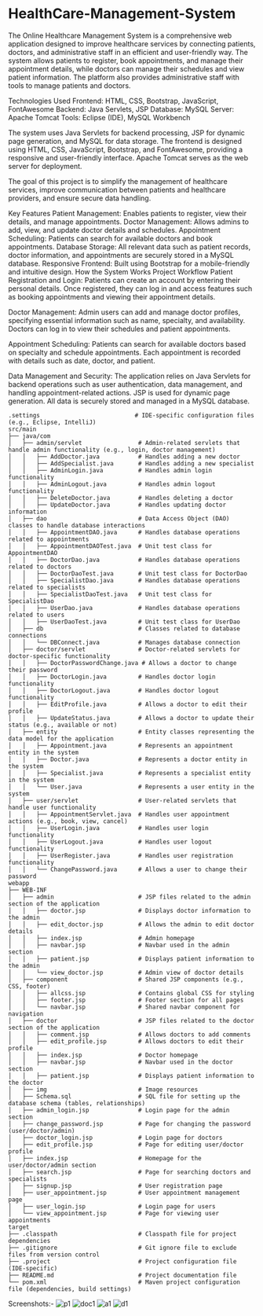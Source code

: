 # HealthCare-Management-System
The Online Healthcare Management System is a comprehensive web application designed to improve healthcare services by connecting patients, doctors, and administrative staff in an efficient and user-friendly way. The system allows patients to register, book appointments, and manage their appointment details, while doctors can manage their schedules and view patient information. The platform also provides administrative staff with tools to manage patients and doctors.


Technologies Used
Frontend: HTML, CSS, Bootstrap, JavaScript, FontAwesome
Backend: Java Servlets, JSP
Database: MySQL
Server: Apache Tomcat
Tools: Eclipse (IDE), MySQL Workbench


The system uses Java Servlets for backend processing, JSP for dynamic page generation, and MySQL for data storage. The frontend is designed using HTML, CSS, JavaScript, Bootstrap, and FontAwesome, providing a responsive and user-friendly interface. Apache Tomcat serves as the web server for deployment.

The goal of this project is to simplify the management of healthcare services, improve communication between patients and healthcare providers, and ensure secure data handling.

Key Features
Patient Management: Enables patients to register, view their details, and manage appointments.
Doctor Management: Allows admins to add, view, and update doctor details and schedules.
Appointment Scheduling: Patients can search for available doctors and book appointments.
Database Storage: All relevant data such as patient records, doctor information, and appointments are securely stored in a MySQL database.
Responsive Frontend: Built using Bootstrap for a mobile-friendly and intuitive design.
How the System Works
Project Workflow
Patient Registration and Login: Patients can create an account by entering their personal details. Once registered, they can log in and access features such as booking appointments and viewing their appointment details.

Doctor Management: Admin users can add and manage doctor profiles, specifying essential information such as name, specialty, and availability. Doctors can log in to view their schedules and patient appointments.

Appointment Scheduling: Patients can search for available doctors based on specialty and schedule appointments. Each appointment is recorded with details such as date, doctor, and patient.

Data Management and Security: The application relies on Java Servlets for backend operations such as user authentication, data management, and handling appointment-related actions. JSP is used for dynamic page generation. All data is securely stored and managed in a MySQL database.
```
.settings                           # IDE-specific configuration files (e.g., Eclipse, IntelliJ)
src/main
├── java/com
│   ├── admin/servlet                # Admin-related servlets that handle admin functionality (e.g., login, doctor management)
│   │   ├── AddDoctor.java           # Handles adding a new doctor
│   │   ├── AddSpecialist.java       # Handles adding a new specialist
│   │   ├── AdminLogin.java          # Handles admin login functionality
│   │   ├── AdminLogout.java         # Handles admin logout functionality
│   │   ├── DeleteDoctor.java        # Handles deleting a doctor
│   │   ├── UpdateDoctor.java        # Handles updating doctor information
│   ├── dao                          # Data Access Object (DAO) classes to handle database interactions
│   │   ├── AppointmentDAO.java      # Handles database operations related to appointments
│   │   ├── AppointmentDAOTest.java  # Unit test class for AppointmentDAO
│   │   ├── DoctorDao.java           # Handles database operations related to doctors
│   │   ├── DoctorDaoTest.java       # Unit test class for DoctorDao
│   │   ├── SpecialistDao.java       # Handles database operations related to specialists
│   │   ├── SpecialistDaoTest.java   # Unit test class for SpecialistDao
│   │   ├── UserDao.java             # Handles database operations related to users
│   │   ├── UserDaoTest.java         # Unit test class for UserDao
│   ├── db                           # Classes related to database connections
│   │   └── DBConnect.java           # Manages database connection
│   ├── doctor/servlet               # Doctor-related servlets for doctor-specific functionality
│   │   ├── DoctorPasswordChange.java # Allows a doctor to change their password
│   │   ├── DoctorLogin.java         # Handles doctor login functionality
│   │   ├── DoctorLogout.java        # Handles doctor logout functionality
│   │   ├── EditProfile.java         # Allows a doctor to edit their profile
│   │   ├── UpdateStatus.java        # Allows a doctor to update their status (e.g., available or not)
│   ├── entity                       # Entity classes representing the data model for the application
│   │   ├── Appointment.java         # Represents an appointment entity in the system
│   │   ├── Doctor.java              # Represents a doctor entity in the system
│   │   ├── Specialist.java          # Represents a specialist entity in the system
│   │   └── User.java                # Represents a user entity in the system
│   ├── user/servlet                 # User-related servlets that handle user functionality
│   │   ├── AppointmentServlet.java  # Handles user appointment actions (e.g., book, view, cancel)
│   │   ├── UserLogin.java           # Handles user login functionality
│   │   ├── UserLogout.java          # Handles user logout functionality
│   │   ├── UserRegister.java        # Handles user registration functionality
│   │   └── ChangePassword.java      # Allows a user to change their password
webapp
├── WEB-INF
│   ├── admin                        # JSP files related to the admin section of the application
│   │   ├── doctor.jsp               # Displays doctor information to the admin
│   │   ├── edit_doctor.jsp          # Allows the admin to edit doctor details
│   │   ├── index.jsp                # Admin homepage
│   │   ├── navbar.jsp               # Navbar used in the admin section
│   │   ├── patient.jsp              # Displays patient information to the admin
│   │   └── view_doctor.jsp          # Admin view of doctor details
│   ├── component                    # Shared JSP components (e.g., CSS, footer)
│   │   ├── allcss.jsp               # Contains global CSS for styling
│   │   ├── footer.jsp               # Footer section for all pages
│   │   └── navbar.jsp               # Shared navbar component for navigation
│   ├── doctor                       # JSP files related to the doctor section of the application
│   │   ├── comment.jsp              # Allows doctors to add comments
│   │   ├── edit_profile.jsp         # Allows doctors to edit their profile
│   │   ├── index.jsp                # Doctor homepage
│   │   ├── navbar.jsp               # Navbar used in the doctor section
│   │   ├── patient.jsp              # Displays patient information to the doctor
│   ├── img                          # Image resources
│   ├── Schema.sql                   # SQL file for setting up the database schema (tables, relationships)
│   ├── admin_login.jsp              # Login page for the admin section
│   ├── change_password.jsp          # Page for changing the password (user/doctor/admin)
│   ├── doctor_login.jsp             # Login page for doctors
│   ├── edit_profile.jsp             # Page for editing user/doctor profile
│   ├── index.jsp                    # Homepage for the user/doctor/admin section
│   ├── search.jsp                   # Page for searching doctors and specialists
│   ├── signup.jsp                   # User registration page
│   ├── user_appointment.jsp         # User appointment management page
│   ├── user_login.jsp               # Login page for users
│   └── view_appointment.jsp         # Page for viewing user appointments
target
├── .classpath                       # Classpath file for project dependencies
├── .gitignore                       # Git ignore file to exclude files from version control
├── .project                         # Project configuration file (IDE-specific)
├── README.md                        # Project documentation file
└── pom.xml                          # Maven project configuration file (dependencies, build settings)

```
Screenshots:-
![p1](https://github.com/user-attachments/assets/8664b788-5526-4481-bf85-0e09871b4303)
![doc1](https://github.com/user-attachments/assets/7f8b1af7-ae43-4fd7-ab0c-1ec6ee8325b6)
![a1](https://github.com/user-attachments/assets/b950829c-c393-4212-94a8-66a67cba1e84)
![d1](https://github.com/user-attachments/assets/2182f208-38d7-4db8-8ba4-b56a4e209bcb)


